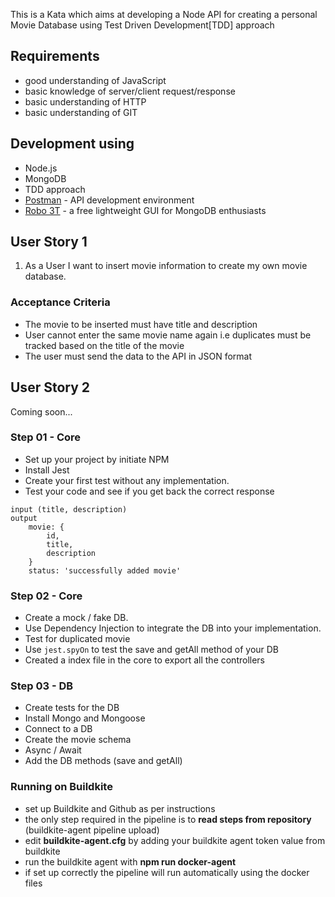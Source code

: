 This is a Kata which aims at developing a Node API for creating a personal Movie Database using Test Driven Development[TDD] approach

## Requirements
- good understanding of JavaScript
- basic knowledge of server/client request/response
- basic understanding of HTTP
- basic understanding of GIT

## Development using
- Node.js
- MongoDB
- TDD approach
- [Postman](https://www.getpostman.com/) - API development environment
- [Robo 3T](https://robomongo.org/) - a free lightweight GUI for MongoDB enthusiasts


## User Story 1
1. As a User I want to insert movie information to create my own movie database.

### Acceptance Criteria
- The movie to be inserted must have title and description
- User cannot enter the same movie name again i.e duplicates must be tracked based on the title of the movie
- The user must send the data to the API in JSON format

## User Story 2
Coming soon...

### Step 01 - Core

- Set up your project by initiate NPM
- Install Jest
- Create your first test without any implementation.
- Test your code and see if you get back the correct response

```
input (title, description)
output
	movie: {
		id,
		title,
		description
	}
	status: 'successfully added movie'
```

### Step 02 - Core

- Create a mock / fake DB.
- Use Dependency Injection to integrate the DB into your implementation.
- Test for duplicated movie
- Use `jest.spyOn` to test the save and getAll method of your DB
- Created a index file in the core to export all the controllers


### Step 03 - DB

- Create tests for the DB
- Install Mongo and Mongoose
- Connect to a DB
- Create the movie schema
- Async / Await
- Add the DB methods (save and getAll)

### Running on Buildkite

- set up Buildkite and Github as per instructions
- the only step required in the pipeline is to **read steps from repository** (buildkite-agent pipeline upload)
- edit **buildkite-agent.cfg** by adding your buildkite agent token value from buildkite
- run the buildkite agent with **npm run docker-agent**
- if set up correctly the pipeline will run automatically using the docker files